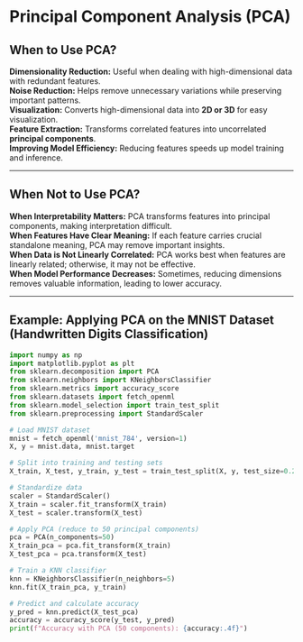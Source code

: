 # Principal Component Analysis (PCA)   

## When to Use PCA?  
 **Dimensionality Reduction:** Useful when dealing with high-dimensional data with redundant features.  
 **Noise Reduction:** Helps remove unnecessary variations while preserving important patterns.  
 **Visualization:** Converts high-dimensional data into **2D or 3D** for easy visualization.  
 **Feature Extraction:** Transforms correlated features into uncorrelated **principal components**.  
 **Improving Model Efficiency:** Reducing features speeds up model training and inference.  

---

## When Not to Use PCA?  
 **When Interpretability Matters:** PCA transforms features into principal components, making interpretation difficult.  
 **When Features Have Clear Meaning:** If each feature carries crucial standalone meaning, PCA may remove important insights.  
 **When Data is Not Linearly Correlated:** PCA works best when features are linearly related; otherwise, it may not be effective.  
 **When Model Performance Decreases:** Sometimes, reducing dimensions removes valuable information, leading to lower accuracy.  

---

## Example: Applying PCA on the MNIST Dataset (Handwritten Digits Classification)  

```python
import numpy as np
import matplotlib.pyplot as plt
from sklearn.decomposition import PCA
from sklearn.neighbors import KNeighborsClassifier
from sklearn.metrics import accuracy_score
from sklearn.datasets import fetch_openml
from sklearn.model_selection import train_test_split
from sklearn.preprocessing import StandardScaler

# Load MNIST dataset
mnist = fetch_openml('mnist_784', version=1)
X, y = mnist.data, mnist.target

# Split into training and testing sets
X_train, X_test, y_train, y_test = train_test_split(X, y, test_size=0.2, random_state=42)

# Standardize data
scaler = StandardScaler()
X_train = scaler.fit_transform(X_train)
X_test = scaler.transform(X_test)

# Apply PCA (reduce to 50 principal components)
pca = PCA(n_components=50)
X_train_pca = pca.fit_transform(X_train)
X_test_pca = pca.transform(X_test)

# Train a KNN classifier
knn = KNeighborsClassifier(n_neighbors=5)
knn.fit(X_train_pca, y_train)

# Predict and calculate accuracy
y_pred = knn.predict(X_test_pca)
accuracy = accuracy_score(y_test, y_pred)
print(f"Accuracy with PCA (50 components): {accuracy:.4f}")
```
